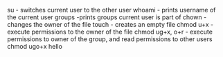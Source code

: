 su - switches current user to the other user
whoami - prints username of the current user
groups -prints groups current user is part of
chown - changes the owner of the file
touch - creates an empty file
chmod u+x - execute permissions to the owner of the file
chmod ug+x, o+r - execute permissions to owner of the group, and read permissions to other users
chmod ugo+x hello 

